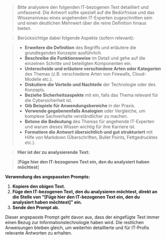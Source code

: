 

> Bitte analysiere den folgenden IT-bezogenen Text detailliert und umfassend. Die Antwort sollte speziell auf die Bedürfnisse und das Wissensniveau eines angehenden IT-Experten zugeschnitten sein und einen deutlichen Mehrwert über die reine Definition hinaus bieten.

> Berücksichtige dabei folgende Aspekte (sofern relevant):

> - **Erweitere die Definition** des Begriffs und erläutere die grundlegenden Konzepte ausführlich.
> - **Beschreibe die Funktionsweise** im Detail und gehe auf die einzelnen Schritte und beteiligten Komponenten ein.
> - **Unterscheide und erläutere verschiedene Arten oder Kategorien** des Themas (z.B. verschiedene Arten von Firewalls, Cloud-Modelle etc.).
> - **Diskutiere die Vorteile und Nachteile** der Technologie oder des Konzepts.
> - **Beziehe Sicherheitsaspekte** mit ein, falls das Thema relevant für die Cybersicherheit ist.
> - **Gib Beispiele für Anwendungsbereiche** in der Praxis.
> - **Verwende gegebenenfalls Analogien** oder Vergleiche, um komplexe Sachverhalte verständlicher zu machen.
> - **Betone die Bedeutung** des Themas für angehende IT-Experten und warum dieses Wissen wichtig für ihre Karriere ist.
> - **Formatiere die Antwort übersichtlich und gut strukturiert** mit Hilfe von Markdown (Überschriften, Bullet Points, Fettgedrucktes etc.).

> **Hier ist der zu analysierende Text:**

> [**Füge hier den IT-bezogenen Text ein, den du analysiert haben möchtest**]

**Verwendung des angepassten Prompts:**

1. **Kopiere den obigen Text.**
2. **Füge den IT-bezogenen Text, den du analysieren möchtest, direkt an die Stelle von "[Füge hier den IT-bezogenen Text ein, den du analysiert haben möchtest]" ein.**
3. **Sende den Prompt ab.**

Dieser angepasste Prompt geht davon aus, dass der eingefügte Text immer einen Bezug zur Informationstechnologie haben wird. Die restlichen Anweisungen bleiben gleich, um weiterhin detaillierte und für IT-Profis relevante Antworten zu erhalten.